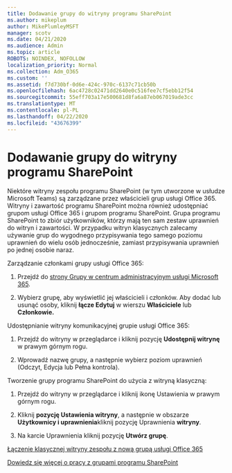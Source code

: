 ```yaml
---
title: Dodawanie grupy do witryny programu SharePoint
ms.author: mikeplum
author: MikePlumleyMSFT
manager: scotv
ms.date: 04/21/2020
ms.audience: Admin
ms.topic: article
ROBOTS: NOINDEX, NOFOLLOW
localization_priority: Normal
ms.collection: Adm_O365
ms.custom: ''
ms.assetid: f7d730bf-0d6e-424c-970c-6137c71cb50b
ms.openlocfilehash: 6ac4728c02471dd2640e0c516fee7cf5ebb12f54
ms.sourcegitcommit: 55eff703a17e500681d8fa6a87eb067019ade3cc
ms.translationtype: MT
ms.contentlocale: pl-PL
ms.lasthandoff: 04/22/2020
ms.locfileid: "43676399"
---
```

# <a name="add-a-group-to-a-sharepoint-site"></a>Dodawanie grupy do witryny programu SharePoint

Niektóre witryny zespołu programu SharePoint (w tym utworzone w usłudze Microsoft Teams) są zarządzane przez właścicieli grup usługi Office 365. Witryny i zawartość programu SharePoint można również udostępniać grupom usługi Office 365 i grupom programu SharePoint. Grupa programu SharePoint to zbiór użytkowników, którzy mają ten sam zestaw uprawnień do witryn i zawartości. W przypadku witryn klasycznych zalecamy używanie grup do wygodnego przypisywania tego samego poziomu uprawnień do wielu osób jednocześnie, zamiast przypisywania uprawnień po jednej osobie naraz.
  
Zarządzanie członkami grupy usługi Office 365:
  
1. Przejdź do [strony Grupy w centrum administracyjnym usługi Microsoft 365](https://portal.office.com/adminportal/home#/groups).
    
2. Wybierz grupę, aby wyświetlić jej właścicieli i członków. Aby dodać lub usunąć osoby, kliknij **łącze Edytuj** w wierszu **Właściciele** lub **Członkowie.** 
    
Udostępnianie witryny komunikacyjnej grupie usługi Office 365:
  
1. Przejdź do witryny w przeglądarce i kliknij pozycję **Udostępnij witrynę** w prawym górnym rogu. 
    
2. Wprowadź nazwę grupy, a następnie wybierz poziom uprawnień (Odczyt, Edycja lub Pełna kontrola).
    
Tworzenie grupy programu SharePoint do użycia z witryną klasyczną:
  
1. Przejdź do witryny w przeglądarce i kliknij ikonę Ustawienia w prawym górnym rogu.
    
2. Kliknij **pozycję Ustawienia witryny**, a następnie w obszarze **Użytkownicy i uprawnienia**kliknij pozycję Uprawnienia **witryny**.
    
3. Na karcie Uprawnienia kliknij pozycję **Utwórz grupę**.
    
[Łączenie klasycznej witryny zespołu z nową grupą usługi Office 365](https://go.microsoft.com/fwlink/?linkid=2008654)
  
[Dowiedz się więcej o pracy z grupami programu SharePoint](https://go.microsoft.com/fwlink/?linkid=874658)
  

